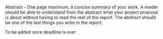 Abstract - One page maximum, a concise summary of your work. A reader should be
able to understand from the abstract what your project proposal is about without having to
read the rest of the report. The abstract should be one of the last things you write in the
report.

To be added once deadline is over
